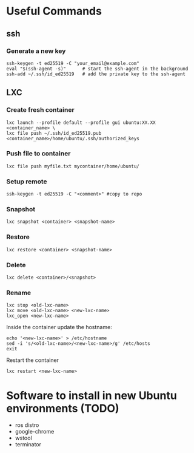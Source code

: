 # Useful Commands
## ssh
### Generate a new key
```
ssh-keygen -t ed25519 -C "your_email@example.com"
eval "$(ssh-agent -s)"      # start the ssh-agent in the background
ssh-add ~/.ssh/id_ed25519   # add the private key to the ssh-agent
```

## LXC

### Create fresh container
```
lxc launch --profile default --profile gui ubuntu:XX.XX <container_name> \
lxc file push ~/.ssh/id_ed25519.pub <container_name>/home/ubuntu/.ssh/authorized_keys
```

### Push file to container
```
lxc file push myfile.txt mycontainer/home/ubuntu/
```

### Setup remote
```
ssh-keygen -t ed25519 -C "<comment>" #copy to repo
```

### Snapshot
```
lxc snapshot <container> <snapshot-name>
```

### Restore
```
lxc restore <container> <snapshot-name>
```

### Delete
```
lxc delete <container>/<snapshot>
```

### Rename
```
lxc stop <old-lxc-name>
lxc move <old-lxc-name> <new-lxc-name>
lxc_open <new-lxc-name>
```
Inside the container update the hostname:
```
echo '<new-lxc-name>' > /etc/hostname
sed -i 's/<old-lxc-name>/<new-lxc-name>/g' /etc/hosts
exit
```
Restart the container
```
lxc restart <new-lxc-name>
```

# Software to install in new Ubuntu environments (TODO)
- ros distro
- google-chrome
- wstool
- terminator
